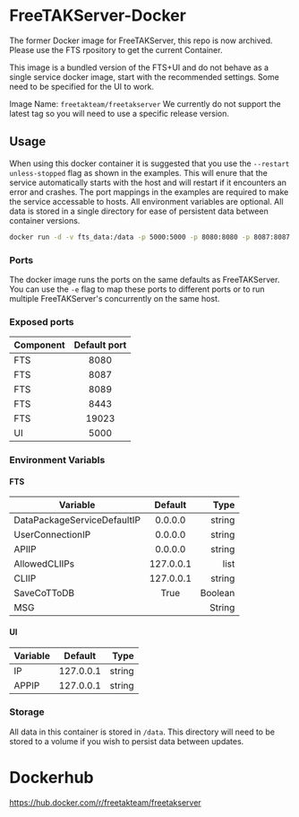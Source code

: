 
# FreeTAKServer-Docker
The former Docker image for FreeTAKServer, this repo is now archived. Please use the FTS rpository to get the current Container.

This image is a bundled version of the FTS+UI and do not behave as a single service docker image, start with the recommended settings. Some need to be specified for the UI to work. 

Image Name:
`freetakteam/freetakserver` We currently do not support the latest tag so you will need to use a specific release version.

## Usage
When using this docker container it is suggested that you use the `--restart unless-stopped` flag as shown in the examples.  This will enure that the service automatically starts with the host and will restart if it encounters an error and crashes.  The port mappings in the examples are required to make the service accessable to hosts.  All environment variables are optional.  All data is stored in a single directory for ease of persistent data between container versions.

```bash
docker run -d -v fts_data:/data -p 5000:5000 -p 8080:8080 -p 8087:8087 -p 8089:8089 -p 8443:8443 -p 19023:19023 --env IP=192.168.0.123 --env MSG="This is my first FTS!" --name MyFirstTakServer freetakteam/freetakserver:1.7.5
```

### Ports
The docker image runs the ports on the same defaults as FreeTAKServer.  You can use the `-e` flag to map these ports to different ports or to run multiple FreeTAKServer's concurrently on the same host.

### Exposed ports 
| Component        | Default port           |
| ------------- |:-------------:| 
| FTS | 8080 | 
| FTS | 8087 | 
| FTS | 8089 | 
| FTS | 8443 | 
| FTS | 19023 | 
| UI | 5000 | 

### Environment Variabls
#### FTS


| Variable        | Default           | Type  |
| ------------- |:-------------:| -----:|
| DataPackageServiceDefaultIP       | 0.0.0.0 | string |
| UserConnectionIP      | 0.0.0.0      |   string |
| APIIP       | 0.0.0.0      |   string |
| AllowedCLIIPs       | 127.0.0.1      |   list |
| CLIIP      | 127.0.0.1      |   string |
| SaveCoTToDB      | True      |   Boolean |
| MSG      |       |   String |

#### UI

| Variable        | Default           | Type  |
| ------------- |:-------------:| -----:|
| IP | 127.0.0.1 | string |
| APPIP | 127.0.0.1 | string |



### Storage
All data in this container is stored in `/data`.  This directory will need to be stored to a volume if you wish to persist data between updates.

# Dockerhub
https://hub.docker.com/r/freetakteam/freetakserver
